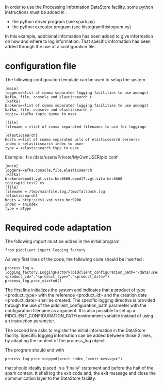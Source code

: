 In order to use the Processing Information DataStore facility, some python instructions must be added in :
- the python driver program (see spark.py)
- the python executor program (see histogram/histogram.py)

In this example, additional information has been added to give information on how and where to log information.  That specific information has been added through the use of a configuration file.

# configuration file

The following configuration template can be used to setup the system

	[main]
	loggers=<list of comma separated logging facilities to use amongst kafka, file, console and elasticsearch >
	[kafka]	
	brokers=<list of comma separated logging facilities to use amongst kafka, file, console and elasticsearch >
	topic= <kafka topic queue to use>
	
	[file]
	filename = <list of comma separated filenames to use for logging>
	
	[elasticsearch]
	hosts =<list of comma separated urls of elasticsearch servers>
	index = <elasticsearch index to use>
	type = <elasticsearch type to use>

Example : file /data/users/Private/MyOwnUSER/pid.conf

	[main]
	loggers=kafka,console,file,elasticsearch
	[kafka]	
	brokers=epod1.vgt.vito.be:6668,epod17.vgt.vito.be:6668
	topic=pid_test2_es
	[file]
	filename = /tmp/mainfile.log,/tmp/fallback.log
	[elasticsearch]
	hosts = http://es1.vgt.vito.be:9200
	index = anIndex
	type = aType

# Required code adaptation

The following import must be added in the initial program.

	from pidclient import logging_factory
	
As very first lines of the code, the following code should be inserted :

	process_log = logging_factory.LoggingFactory(pidclient_configuration_path="/data/users/Private/MyOwnUSER/pid.conf").get_logger("<product_id>","<product_type>","<product_date>")
    process_log.proc_started()

The first line initializes the system and indicates that a product of type 
<product_type> with the reference <product_id> and the creation date <product_date> shall be created.  The specific logging directive is provided through the use of the pidclient_configuration_path parameter with the configuration filename as argument.  It is also possible to set up a PIDCLIENT_CONFIGURATION_PATH environment variable instead of using an instruction parameter. 

The second line asks to register the initial information in the DataStore facility.
Specific logging information can be added between those 2 lines, by adapting the content of the process_log object.

The program should end with 

	process_log.proc_stopped(<exit code>,"<exit message>")
	
that should ideally placed in a 'finally' statement and before the halt of the spark context.  It shall log the exit code and, the exit message and close the communication layer to the DataStore facility.



